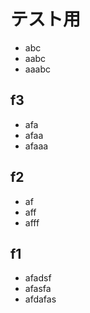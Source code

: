 # テスト用

- abc
- aabc
- aaabc


## f3
- afa
- afaa
- afaaa

## f2
- af
- aff
- afff

## f1
- afadsf
- afasfa
- afdafas